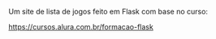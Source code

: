 ﻿Um site de lista de jogos feito em Flask com base no curso:

https://cursos.alura.com.br/formacao-flask